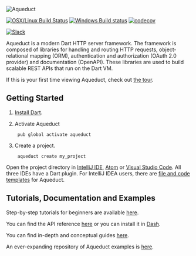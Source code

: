 ![Aqueduct](https://s3.amazonaws.com/aqueduct-collateral/aqueduct.png)

[![OSX/Linux Build Status](https://travis-ci.org/stablekernel/aqueduct.svg?branch=master)](https://travis-ci.org/stablekernel/aqueduct) [![Windows Build status](https://ci.appveyor.com/api/projects/status/l2uy4r0yguhg4pis?svg=true)](https://ci.appveyor.com/project/joeconwaystk/aqueduct) [![codecov](https://codecov.io/gh/stablekernel/aqueduct/branch/master/graph/badge.svg)](https://codecov.io/gh/stablekernel/aqueduct) 

[![Slack](https://slackaqueductsignup.herokuapp.com/badge.svg)](http://slackaqueductsignup.herokuapp.com/)

Aqueduct is a modern Dart HTTP server framework. The framework is composed of libraries for handling and routing HTTP requests, object-relational mapping (ORM), authentication and authorization (OAuth 2.0 provider) and documentation (OpenAPI). These libraries are used to build scalable REST APIs that run on the Dart VM.

If this is your first time viewing Aqueduct, check out [the tour](https://aqueduct.io/docs/tour/).

## Getting Started

1. [Install Dart](https://www.dartlang.org/install).
2. Activate Aqueduct

        pub global activate aqueduct

3. Create a project.

        aqueduct create my_project

Open the project directory in [IntelliJ IDE](https://www.jetbrains.com/idea/download/), [Atom](https://atom.io) or [Visual Studio Code](https://code.visualstudio.com). All three IDEs have a Dart plugin. For IntelliJ IDEA users, there are [file and code templates](https://aqueduct.io/docs/intellij/) for Aqueduct.

## Tutorials, Documentation and Examples

Step-by-step tutorials for beginners are available [here](https://aqueduct.io/docs/tut/getting-started).

You can find the API reference [here](https://www.dartdocs.org/documentation/aqueduct/latest) or you can install it in [Dash](https://kapeli.com/docsets#dartdoc).

You can find in-depth and conceptual guides [here](https://aqueduct.io/docs/).

An ever-expanding repository of Aqueduct examples is [here](https://github.com/stablekernel/aqueduct_examples).
